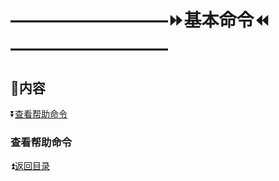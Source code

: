 # —————————:fast_forward:基本命令:rewind:————————— #

<p id="t"></p>

## :book:内容 ##

:arrow_double_down:<a href="#a1">查看帮助命令</a>



<p id="a1"><p>
  
### 查看帮助命令 ###

:arrow_double_up:<a href="#t">返回目录</a>
